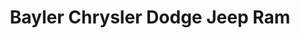 ---
title: "Bayler Chrysler Dodge Jeep Ram"
url: /hamilton/bayler-chrysler-dodge-jeep-ram/
shop: Autohaus
---